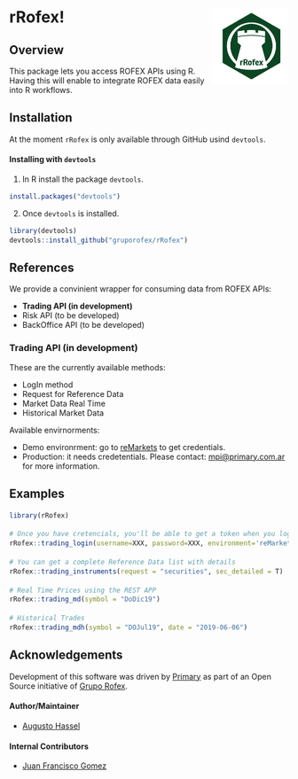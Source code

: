 
<!-- README.md is generated from README.Rmd. Please edit that file -->

# rRofex\! <img src='man/figures/r-rofex.png' align="right" height="139"/>

## Overview

This package lets you access ROFEX APIs using R. Having this will enable
to integrate ROFEX data easily into R workflows.

## Installation

At the moment `rRofex` is only available through GitHub usind
`devtools`.

#### Installing with `devtools`

1.  In R install the package `devtools`.

<!-- end list -->

``` r
install.packages("devtools")
```

2.  Once `devtools` is installed.

<!-- end list -->

``` r
library(devtools)
devtools::install_github("gruporofex/rRofex")
```

## References

We provide a convinient wrapper for consuming data from ROFEX APIs:

  - **Trading API (in development)**
  - Risk API (to be developed)
  - BackOffice API (to be developed)

### Trading API (in development)

These are the currently available methods:

  - LogIn method
  - Request for Reference Data
  - Market Data Real Time
  - Historical Market Data

Available envirnorments:

  - Demo environrment: go to
    [reMarkets](https://remarkets.primary.ventures/) to get credentials.
  - Production: it needs credetentials. Please contact:
    <mpi@primary.com.ar> for more information.

## Examples

``` r
library(rRofex)

# Once you have cretencials, you'll be able to get a token when you login
rRofex::trading_login(username=XXX, password=XXX, environment='reMarkets')

# You can get a complete Reference Data list with details
rRofex::trading_instruments(request = "securities", sec_detailed = T)

# Real Time Prices using the REST APP
rRofex::trading_md(symbol = "DoDic19")

# Historical Trades
rRofex::trading_mdh(symbol = "DOJul19", date = "2019-06-06")
```

## Acknowledgements

Development of this software was driven by
[Primary](https://www.primary.com.ar/) as part of an Open Source
initiative of [Grupo Rofex](https://www.rofex.com.ar/).

#### Author/Maintainer

  - [Augusto Hassel](https://github.com/augustohassel)

#### Internal Contributors

  - [Juan Francisco Gomez](https://github.com/jfgomezok)
